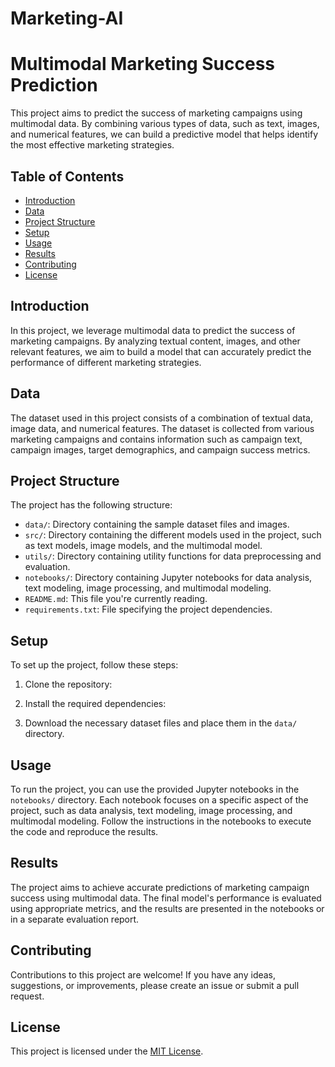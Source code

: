 # Marketing-AI
# Multimodal Marketing Success Prediction

This project aims to predict the success of marketing campaigns using multimodal data. By combining various types of data, such as text, images, and numerical features, we can build a predictive model that helps identify the most effective marketing strategies.

## Table of Contents
- [Introduction](#introduction)
- [Data](#data)
- [Project Structure](#project-structure)
- [Setup](#setup)
- [Usage](#usage)
- [Results](#results)
- [Contributing](#contributing)
- [License](#license)

## Introduction
In this project, we leverage multimodal data to predict the success of marketing campaigns. By analyzing textual content, images, and other relevant features, we aim to build a model that can accurately predict the performance of different marketing strategies.

## Data
The dataset used in this project consists of a combination of textual data, image data, and numerical features. The dataset is collected from various marketing campaigns and contains information such as campaign text, campaign images, target demographics, and campaign success metrics.

## Project Structure
The project has the following structure:


- `data/`: Directory containing the sample dataset files and images.
- `src/`: Directory containing the different models used in the project, such as text models, image models, and the multimodal model.
- `utils/`: Directory containing utility functions for data preprocessing and evaluation.
- `notebooks/`: Directory containing Jupyter notebooks for data analysis, text modeling, image processing, and multimodal modeling.
- `README.md`: This file you're currently reading.
- `requirements.txt`: File specifying the project dependencies.

## Setup
To set up the project, follow these steps:

1. Clone the repository:

2. Install the required dependencies:

3. Download the necessary dataset files and place them in the `data/` directory.

## Usage
To run the project, you can use the provided Jupyter notebooks in the `notebooks/` directory. Each notebook focuses on a specific aspect of the project, such as data analysis, text modeling, image processing, and multimodal modeling. Follow the instructions in the notebooks to execute the code and reproduce the results.

## Results
The project aims to achieve accurate predictions of marketing campaign success using multimodal data. The final model's performance is evaluated using appropriate metrics, and the results are presented in the notebooks or in a separate evaluation report.

## Contributing
Contributions to this project are welcome! If you have any ideas, suggestions, or improvements, please create an issue or submit a pull request.

## License
This project is licensed under the [MIT License](LICENSE).